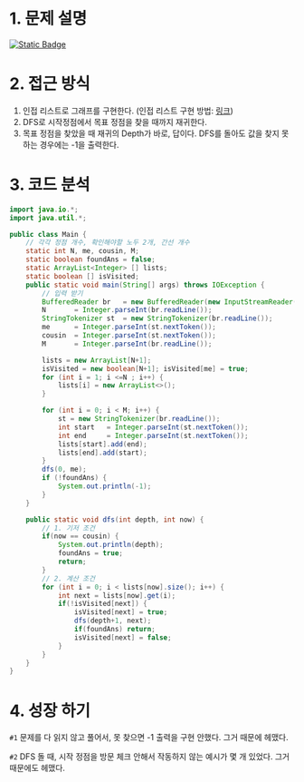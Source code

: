 # 1. 문제 설명 

[<img alt="Static Badge" src="https://img.shields.io/badge/%F0%9F%93%9A%EB%AC%B8%EC%A0%9C_%EB%A7%81%ED%81%AC-402E7A">](https://www.acmicpc.net/problem/2644)

# 2. 접근 방식

1. 인접 리스트로 그래프를 구현한다. (인접 리스트 구현 방법: [링크](https://dalcheonroadhead.tistory.com/442#toc5))
2. DFS로 시작정점에서 목표 정점을 찾을 때까지 재귀한다. 
3. 목표 정점을 찾았을 때 재귀의 Depth가 바로, 답이다. DFS를 돌아도 값을 찾지 못하는 경우에는 -1을 출력한다. 

# 3. 코드 분석 

```java
import java.io.*;
import java.util.*;

public class Main {
    // 각각 정점 개수, 확인해야할 노두 2개, 간선 개수
    static int N, me, cousin, M;
    static boolean foundAns = false;
    static ArrayList<Integer> [] lists;
    static boolean [] isVisited;
    public static void main(String[] args) throws IOException {
        // 입력 받기
        BufferedReader br   = new BufferedReader(new InputStreamReader(System.in));
        N       = Integer.parseInt(br.readLine());
        StringTokenizer st  = new StringTokenizer(br.readLine());
        me      = Integer.parseInt(st.nextToken());
        cousin  = Integer.parseInt(st.nextToken());
        M       = Integer.parseInt(br.readLine());

        lists = new ArrayList[N+1];
        isVisited = new boolean[N+1]; isVisited[me] = true;
        for (int i = 1; i <=N ; i++) {
            lists[i] = new ArrayList<>();
        }

        for (int i = 0; i < M; i++) {
            st = new StringTokenizer(br.readLine());
            int start   = Integer.parseInt(st.nextToken());
            int end     = Integer.parseInt(st.nextToken());
            lists[start].add(end);
            lists[end].add(start);
        }
        dfs(0, me);
        if (!foundAns) {
            System.out.println(-1);
        }
    }

    public static void dfs(int depth, int now) {
        // 1. 기저 조건
        if(now == cousin) {
            System.out.println(depth);
            foundAns = true;
            return;
        }
        // 2. 계산 조건
        for (int i = 0; i < lists[now].size(); i++) {
            int next = lists[now].get(i);
            if(!isVisited[next]) {
                isVisited[next] = true;
                dfs(depth+1, next);
                if(foundAns) return;
                isVisited[next] = false;
            }
        }
    }
}
```

# 4. 성장 하기 

`#1` 문제를 다 읽지 않고 풀어서, 못 찾으면 -1 출력을 구현 안했다. 그거 때문에 헤맸다.

`#2` DFS 돌 때, 시작 정점을 방문 체크 안해서 작동하지 않는 예시가 몇 개 있었다. 그거 때문에도 헤맸다.